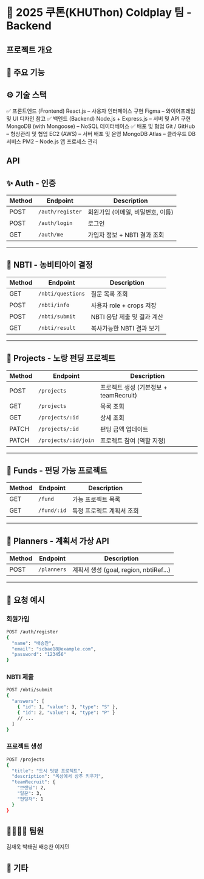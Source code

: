 # 🌱 2025 쿠톤(KHUThon) Coldplay 팀 - Backend


## 프로젝트 개요

## 🔧 주요 기능

## ⚙️ 기술 스택
✅ 프론트엔드 (Frontend)
React.js – 사용자 인터페이스 구현
Figma – 와이어프레임 및 UI 디자인 참고
✅ 백엔드 (Backend)
Node.js + Express.js – 서버 및 API 구현
MongoDB (with Mongoose) – NoSQL 데이터베이스
✅ 배포 및 협업
Git / GitHub – 형상관리 및 협업
EC2 (AWS) – 서버 배포 및 운영
MongoDB Atlas – 클라우드 DB 서비스
PM2 – Node.js 앱 프로세스 관리

## API
## ✨ Auth - 인증

| Method | Endpoint         | Description          |
| ------ | ---------------- | -------------------- |
| POST   | `/auth/register` | 회원가입 (이메일, 비밀번호, 이름) |
| POST   | `/auth/login`    | 로그인                  |
| GET    | `/auth/me`       | 가입자 정보 + NBTI 결과 조회  |

---

## 🌱 NBTI - 농비티아이 결정

| Method | Endpoint          | Description         |
| ------ | ----------------- | ------------------- |
| GET    | `/nbti/questions` | 질문 목록 조회            |
| POST   | `/nbti/info`      | 사용자 role + crops 저장 |
| POST   | `/nbti/submit`    | NBTI 응답 제출 및 결과 계산  |
| GET    | `/nbti/result`    | 복사가능한 NBTI 결과 보기    |

---

## 💼 Projects - 노랑 펀딩 프로젝트

| Method | Endpoint             | Description                  |
| ------ | -------------------- | ---------------------------- |
| POST   | `/projects`          | 프로젝트 생성 (기본정보 + teamRecruit) |
| GET    | `/projects`          | 목록 조회                        |
| GET    | `/projects/:id`      | 상세 조회                        |
| PATCH  | `/projects/:id`      | 펀딩 금액 업데이트                   |
| PATCH  | `/projects/:id/join` | 프로젝트 참여 (역할 지정)              |

---

## 💸 Funds - 펀딩 가능 프로젝트

| Method | Endpoint    | Description    |
| ------ | ----------- | -------------- |
| GET    | `/fund`     | 가능 프로젝트 목록     |
| GET    | `/fund/:id` | 특정 프로젝트 계획서 조회 |

---

## 📅 Planners - 계획서 가상 API

| Method | Endpoint    | Description                       |
| ------ | ----------- | --------------------------------- |
| POST   | `/planners` | 계획서 생성 (goal, region, nbtiRef...) |

---

## 🔹 요청 예시

### 회원가입

```bash
POST /auth/register
{
  "name": "배승찬",
  "email": "scbae18@example.com",
  "password": "123456"
}
```

### NBTI 제출

```bash
POST /nbti/submit
{
  "answers": [
    { "id": 1, "value": 3, "type": "S" },
    { "id": 2, "value": 4, "type": "P" }
    // ...
  ]
}
```

### 프로젝트 생성

```bash
POST /projects
{
  "title": "도시 텃밭 프로젝트",
  "description": "옥상에서 상추 키우기",
  "teamRecruit": {
    "브랜딩": 2,
    "일꾼": 3,
    "펀딩자": 1
  }
}
```


## 👨‍👩‍👧‍👦 팀원
김재욱
박태권
배승찬
이지민
## 📌 기타
